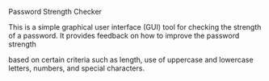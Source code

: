 


Password Strength Checker

This is a simple graphical user interface (GUI) tool for checking the strength of a password. It provides feedback on how to improve the password strength 

based on certain criteria such as length, use of uppercase and lowercase letters, numbers, and special characters.


